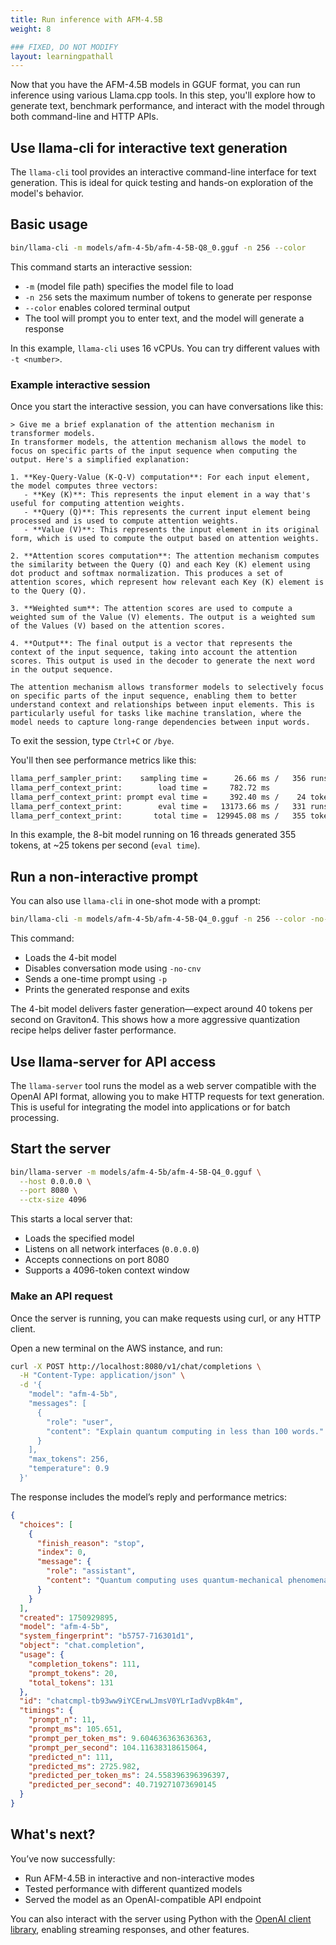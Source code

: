 ```yaml
---
title: Run inference with AFM-4.5B
weight: 8

### FIXED, DO NOT MODIFY
layout: learningpathall
---
```


Now that you have the AFM-4.5B models in GGUF format, you can run inference using various Llama.cpp tools. In this step, you'll explore how to generate text, benchmark performance, and interact with the model through both command-line and HTTP APIs.


## Use llama-cli for interactive text generation

The `llama-cli` tool provides an interactive command-line interface for text generation. This is ideal for quick testing and hands-on exploration of the model's behavior.

## Basic usage

```bash
bin/llama-cli -m models/afm-4-5b/afm-4-5B-Q8_0.gguf -n 256 --color
```

This command starts an interactive session:

- `-m` (model file path) specifies the model file to load
- `-n 256` sets the maximum number of tokens to generate per response
- `--color` enables colored terminal output
- The tool will prompt you to enter text, and the model will generate a response

In this example, `llama-cli` uses 16 vCPUs. You can try different values with `-t <number>`.

### Example interactive session

Once you start the interactive session, you can have conversations like this:

```console
> Give me a brief explanation of the attention mechanism in transformer models.
In transformer models, the attention mechanism allows the model to focus on specific parts of the input sequence when computing the output. Here's a simplified explanation:

1. **Key-Query-Value (K-Q-V) computation**: For each input element, the model computes three vectors:
   - **Key (K)**: This represents the input element in a way that's useful for computing attention weights.
   - **Query (Q)**: This represents the current input element being processed and is used to compute attention weights.
   - **Value (V)**: This represents the input element in its original form, which is used to compute the output based on attention weights.

2. **Attention scores computation**: The attention mechanism computes the similarity between the Query (Q) and each Key (K) element using dot product and softmax normalization. This produces a set of attention scores, which represent how relevant each Key (K) element is to the Query (Q).

3. **Weighted sum**: The attention scores are used to compute a weighted sum of the Value (V) elements. The output is a weighted sum of the Values (V) based on the attention scores.

4. **Output**: The final output is a vector that represents the context of the input sequence, taking into account the attention scores. This output is used in the decoder to generate the next word in the output sequence.

The attention mechanism allows transformer models to selectively focus on specific parts of the input sequence, enabling them to better understand context and relationships between input elements. This is particularly useful for tasks like machine translation, where the model needs to capture long-range dependencies between input words.
```

To exit the session, type `Ctrl+C` or `/bye`.

You'll then see performance metrics like this:

```bash
llama_perf_sampler_print:    sampling time =      26.66 ms /   356 runs   (    0.07 ms per token, 13352.84 tokens per second)
llama_perf_context_print:        load time =     782.72 ms
llama_perf_context_print: prompt eval time =     392.40 ms /    24 tokens (   16.35 ms per token,    61.16 tokens per second)
llama_perf_context_print:        eval time =   13173.66 ms /   331 runs   (   39.80 ms per token,    25.13 tokens per second)
llama_perf_context_print:       total time =  129945.08 ms /   355 tokens
```

In this example, the 8-bit model running on 16 threads generated 355 tokens, at ~25 tokens per second (`eval time`).

## Run a non-interactive prompt

You can also use `llama-cli` in one-shot mode with a prompt:

```bash
bin/llama-cli -m models/afm-4-5b/afm-4-5B-Q4_0.gguf -n 256 --color -no-cnv -p "Give me a brief explanation of the attention mechanism in transformer models."
```
This command:
- Loads the 4-bit model
- Disables conversation mode using  `-no-cnv`
- Sends a one-time prompt using `-p`
- Prints the generated response and exits

The 4-bit model delivers faster generation—expect around 40 tokens per second on Graviton4. This shows how a more aggressive quantization recipe helps deliver faster performance.

## Use llama-server for API access

The `llama-server` tool runs the model as a web server compatible with the OpenAI API format, allowing you to make HTTP requests for text generation. This is useful for integrating the model into applications or for batch processing.

## Start the server

```bash
bin/llama-server -m models/afm-4-5b/afm-4-5B-Q4_0.gguf \
  --host 0.0.0.0 \
  --port 8080 \
  --ctx-size 4096
```

This starts a local server that:
- Loads the specified model
- Listens on all network interfaces (`0.0.0.0`)
- Accepts connections on port 8080
- Supports a 4096-token context window

### Make an API request

Once the server is running, you can make requests using curl, or any HTTP client. 

Open a new terminal on the AWS instance, and run:

```bash
curl -X POST http://localhost:8080/v1/chat/completions \
  -H "Content-Type: application/json" \
  -d '{
    "model": "afm-4-5b",
    "messages": [
      {
        "role": "user",
        "content": "Explain quantum computing in less than 100 words."
      }
    ],
    "max_tokens": 256,
    "temperature": 0.9
  }'
```

The response includes the model’s reply and performance metrics:

```json
{
  "choices": [
    {
      "finish_reason": "stop",
      "index": 0,
      "message": {
        "role": "assistant",
        "content": "Quantum computing uses quantum-mechanical phenomena, such as superposition and entanglement, to perform calculations. It allows for multiple possibilities to exist simultaneously, which can speed up certain processes. Unlike classical computers, quantum computers can solve complex problems and simulate systems more efficiently. Quantum bits (qubits) store information, and quantum gates perform operations. Quantum computing has potential applications in fields like cryptography, optimization, and materials science. Its development is an active area of research, with companies like IBM, Google, and Microsoft investing in quantum computing technology."
      }
    }
  ],
  "created": 1750929895,
  "model": "afm-4-5b",
  "system_fingerprint": "b5757-716301d1",
  "object": "chat.completion",
  "usage": {
    "completion_tokens": 111,
    "prompt_tokens": 20,
    "total_tokens": 131
  },
  "id": "chatcmpl-tb93ww9iYCErwLJmsV0YLrIadVvpBk4m",
  "timings": {
    "prompt_n": 11,
    "prompt_ms": 105.651,
    "prompt_per_token_ms": 9.604636363636363,
    "prompt_per_second": 104.11638318615064,
    "predicted_n": 111,
    "predicted_ms": 2725.982,
    "predicted_per_token_ms": 24.558396396396397,
    "predicted_per_second": 40.719271073690145
  }
}
```

## What's next?

You’ve now successfully:

- Run AFM-4.5B in interactive and non-interactive modes
- Tested performance with different quantized models
- Served the model as an OpenAI-compatible API endpoint

You can also interact with the server using Python with the [OpenAI client library](https://github.com/openai/openai-python), enabling streaming responses, and other features.
